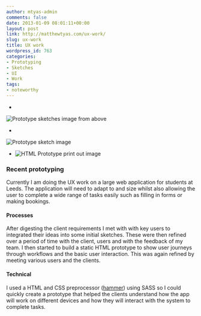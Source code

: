 ```yaml
---
author: mtyas-admin
comments: false
date: 2013-01-09 08:01:11+00:00
layout: post
link: http://matthewtyas.com/ux-work/
slug: ux-work
title: UX work
wordpress_id: 763
categories:
- Prototyping
- Sketches
- UI
- Work
tags:
- noteworthy
---
```



  


    
  * 
![Prototype sketches image from above](http://matthewtyas.com/wp-content/uploads/2013/01/prototyping1.jpg)
    

    
  * 
![Prototype sketch image](http://matthewtyas.com/wp-content/uploads/2013/01/prototyping2.jpg)
   

    
  * 
     ![HTML Prototype print out image](http://matthewtyas.com/wp-content/uploads/2013/01/prototyping3.jpg)
    

  










### Recent prototyping





Currently I am doing the UX work on a large web application for students at Leeds. The application will need to adapt to and size whilst also allowing the user to complete a wide range of tasks easily such as filling in forms or making bookings.





#### Processes





After digesting the client requirements I met with with key users to integrated their ideas into some initial sketches. These were then refined over a period of time with the client, users and with the feedback of my team. I then started to build a static HTML prototype to show user journeys through workflows and the basic user interaction. This was again refined by meeting various users and the clients.





#### Technical





I used a HTML and CSS preprocessor ([hammer](http://hammerformac.com/)) using SASS so I could quickly create a prototype that helped the clients understand how the app will work on different devices and how they will interact with the system to complete tasks.












